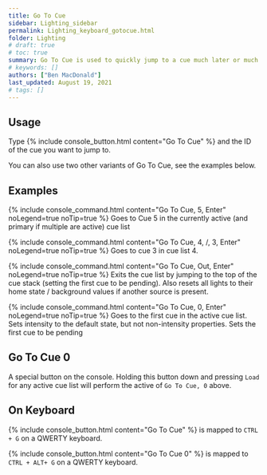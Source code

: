 ```yaml
---
title: Go To Cue
sidebar: Lighting_sidebar
permalink: Lighting_keyboard_gotocue.html
folder: Lighting
# draft: true
# toc: true
summary: Go To Cue is used to quickly jump to a cue much later or much earlier than the current cue. It can also be used to jump to a cue in a different cue list.
# keywords: []
authors: ["Ben MacDonald"]
last_updated: August 19, 2021
# tags: []
---
```


## Usage
Type {% include console_button.html content="Go To Cue" %} and the ID of the cue you want to jump to.

You can also use two other variants of Go To Cue, see the examples below.
## Examples
{% include console_command.html content="Go To Cue, 5, Enter" noLegend=true noTip=true %}
Goes to Cue 5 in the currently active (and primary if multiple are active) cue list

{% include console_command.html content="Go To Cue, 4, /, 3, Enter" noLegend=true noTip=true %}
Goes to cue 3 in cue list 4.

{% include console_command.html content="Go To Cue, Out, Enter" noLegend=true noTip=true %}
Exits the cue list by jumping to the top of the cue stack (setting the first cue to be pending). Also resets all lights to their home state / background values if another source is present.

{% include console_command.html content="Go To Cue, 0, Enter" noLegend=true noTip=true %}
Goes to the first cue in the active cue list. Sets intensity to the default state, but not non-intensity properties. Sets the first cue to be pending

## Go To Cue 0
A special button on the console. Holding this button down and pressing `Load` for any active cue list will perform the active of `Go To Cue, 0` above.

## On Keyboard
{% include console_button.html content="Go To Cue" %} is mapped to `CTRL + G` on a QWERTY keyboard.

{% include console_button.html content="Go To Cue 0" %} is mapped to `CTRL + ALT+ G` on a QWERTY keyboard.